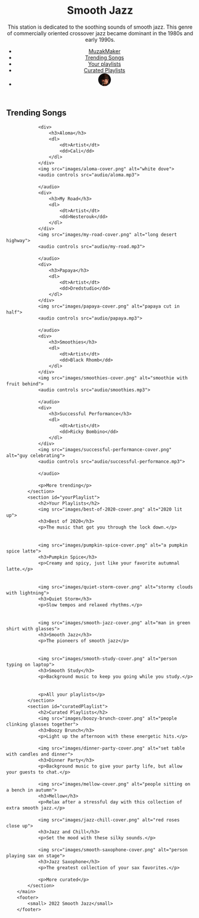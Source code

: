 <!doctype html>
<html lang="en">
    <head>
        <meta charset="utf-8">
        <title>MuzakMaker</title>
        <link href="styles.css" rel="stylesheet">
    </head>
<body>
    <header>
        <h1>Smooth Jazz</h1>
        <p>This station is dedicated to the soothing sounds of smooth jazz. This genre of commercially oriented crossover jazz became dominant in the 1980s and early 1990s.</p>
        <nav>
            <ul>
                <li><a href="#home">MuzakMaker</a></li>
                <li><a href="#trending">Trending Songs</a></li>
                <li><a href="#yourPlaylist">Your playlists</a></li>
                <li><a href="#curatedPlaylist">Curated Playlists</a></li>
                <li><a href="user"><img src="images/duke-silver.png" alt="image of duke silver"></a></li>
            </ul>
        </nav>
    </header>
        <main>
            <section id="trending">
                <h2>Trending Songs</h2>
            
                <div>
                    <h3>Aloma</h3>
                    <dl>
                        <dt>Artist</dt>
                        <dd>Cali</dd>
                    </dl>   
                </div>
                <img src="images/aloma-cover.png" alt="white dove">
                <audio controls src="audio/aloma.mp3">

                </audio>
                <div>
                    <h3>My Road</h3>
                    <dl> 
                        <dt>Artist</dt>
                        <dd>Nesterouk</dd>
                    </dl>
                </div>
                <img src="images/my-road-cover.png" alt="long desert highway">
                <audio controls src="audio/my-road.mp3">
                
                </audio>
                <div>
                    <h3>Papaya</h3>
                    <dl>
                        <dt>Artist</dt>
                        <dd>Dredstudio</dd>
                    </dl>
                </div>
                <img src="images/papaya-cover.png" alt="papaya cut in half">
                <audio controls src="audio/papaya.mp3">

                </audio>
                <div>
                    <h3>Smoothies</h3>
                    <dl>
                        <dt>Artist</dt>
                        <dd>Black Rhomb</dd>
                    </dl>
                </div>
                <img src="images/smoothies-cover.png" alt="smoothie with fruit behind">
                <audio controls src="audio/smoothies.mp3">

                </audio>
                <div>
                    <h3>Successful Performance</h3>
                    <dl>
                        <dt>Artist</dt> 
                        <dd>Ricky Bombino</dd>
                    </dl>
                </div>
                <img src="images/successful-performance-cover.png" alt="guy celebrating">
                <audio controls src="audio/successful-performance.mp3">

                </audio>
                
                <p>More trending</p>
            </section>
            <section id="yourPlaylist">
                <h2>Your Playlists</h2>
                <img src="images/best-of-2020-cover.png" alt="2020 lit up">
                <h3>Best of 2020</h3>
                <p>The music that got you through the lock down.</p>


                <img src="images/pumpkin-spice-cover.png" alt="a pumpkin spice latte">
                <h3>Pumpkin Spice</h3>
                <p>Creamy and spicy, just like your favorite autumnal latte.</p>


                <img src="images/quiet-storm-cover.png" alt="stormy clouds with lightning">
                <h3>Quiet Storm</h3>
                <p>Slow tempos and relaxed rhythms.</p> 


                <img src="images/smooth-jazz-cover.png" alt="man in green shirt with glasses">
                <h3>Smooth Jazz</h3>
                <p>The pioneers of smooth jazz</p>


                <img src="images/smooth-study-cover.png" alt="person typing on laptop">
                <h3>Smooth Study</h3>
                <p>Background music to keep you going while you study.</p> 


                <p>All your playlists</p>
            </section>
            <section id="curatedPlaylist">
                <h2>Curated Playlists</h2>
                <img src="images/boozy-brunch-cover.png" alt="people clinking glasses together">
                <h3>Boozy Brunch</h3>
                <p>Light up the afternoon with these energetic hits.</p>

                <img src="images/dinner-party-cover.png" alt="set table with candles and dinner">
                <h3>Dinner Party</h3>
                <p>Background music to give your party life, but allow your guests to chat.</p>

                <img src="images/mellow-cover.png" alt="people sitting on a bench in autumn">
                <h3>Mellow</h3>
                <p>Relax after a stressful day with this collection of extra smooth jazz.</p>

                <img src="images/jazz-chill-cover.png" alt="red roses close up">
                <h3>Jazz and Chill</h3>
                <p>Set the mood with these silky sounds.</p>

                <img src="images/smooth-saxophone-cover.png" alt="person playing sax on stage">
                <h3>Jazz Saxophone</h3>
                <p>The greatest collection of your sax favorites.</p>

                <p>More curated</p>
            </section>
        </main>
        <footer>
            <small> 2022 Smooth Jazz</small>
        </footer>
</body>
</html>


